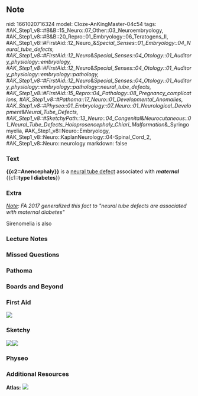## Note
nid: 1661020716324
model: Cloze-AnKingMaster-04c54
tags: #AK_Step1_v8::#B&B::15_Neuro::07_Other::03_Neuroembryology, #AK_Step1_v8::#B&B::20_Repro::01_Embryology::06_Teratogens_II, #AK_Step1_v8::#FirstAid::12_Neuro_&_Special_Senses::01_Embryology::04_Neural_tube_defects, #AK_Step1_v8::#FirstAid::12_Neuro_&_Special_Senses::04_Otology::01_Auditory_physiology::embryology, #AK_Step1_v8::#FirstAid::12_Neuro_&_Special_Senses::04_Otology::01_Auditory_physiology::embryology::pathology, #AK_Step1_v8::#FirstAid::12_Neuro_&_Special_Senses::04_Otology::01_Auditory_physiology::embryology::pathology::neural_tube_defects, #AK_Step1_v8::#FirstAid::15_Repro::04_Pathology::08_Pregnancy_complications, #AK_Step1_v8::#Pathoma::17_Neuro::01_Developmental_Anomalies, #AK_Step1_v8::#Physeo::01_Embryology::07_Neuro::01_Neurological_Development_&_Neural_Tube_Defects, #AK_Step1_v8::#SketchyPath::13_Neuro::04_Congenital_&_Neurocutaneous::01_Neural_Tube_Defects_Holoprosencephaly_Chiari_Malformation_&_Syringomyelia, #AK_Step1_v8::Neuro::Embryology, #AK_Step1_v8::Neuro::KaplanNeurology::04-Spinal_Cord_2, #AK_Step1_v8::Neuro::neurology
markdown: false

### Text
<div>
  <b>{{c2::Anencephaly}}</b> is a <u>neural tube defect</u>
  associated with <b><i>maternal</i></b> {{c1::<b>type I
  diabetes</b>}}
</div>

### Extra
<i><u>Note</u>: FA 2017 generalized this fact to "neural tube
defects are associated with maternal diabetes"</i>
<div>
  Sirenomelia is also
</div>

### Lecture Notes


### Missed Questions


### Pathoma


### Boards and Beyond


### First Aid
<img src="tmp0TQnnX.png">

### Sketchy
<img src="Anencephaly_1566160514431.jpg"><img src= 
"Zoverall%20picture-f8435fc1cf5bafd0a9876df54488beaf3262e62b_1566160514431.JPG">

### Physeo


### Additional Resources
<b>Atlas:</b> <img src="tmp6p_ILo.png">
